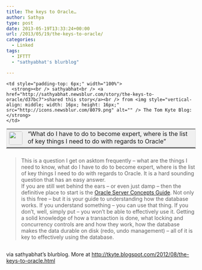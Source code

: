 ```yaml
---
title: The keys to Oracle…
author: Sathya
type: post
date: 2013-05-19T13:33:24+00:00
url: /2013/05/19/the-keys-to-oracle/
categories:
  - Linked
tags:
  - IFTTT
  - "sathyabhat's blurblog"

---
```

<table style="border: 1px solid #E0E0E0; margin: 0; padding: 0; background-color: #f0f0f0;" width="100%" cellpadding="0" align="left">
  <tr>
    <td style="padding: 6px; width: 36px; white-space: nowrap;" rowspan="2" valign="top" width="36">
      <img style="width: 36px; height: 36px; border-radius: 4px;" src="http://www.gravatar.com/avatar/1375f202e61682cc4963295f4b0430dc" alt="" />
    </td>
    
    <td style="padding-top: 6px;" width="100%">
      <strong><br /> sathyabhat<br /> <a href="http://sathyabhat.newsblur.com/story/the-keys-to-oracle/d37bc7">shared this story</a><br /> from <img style="vertical-align: middle; width: 16px; height: 16px;" src="http://icons.newsblur.com/8079.png" alt="" /> The Tom Kyte Blog:</strong>
    </td>
  </tr>
  
  <tr>
    <td>
      &#8220;What do I have to do to become expert, where is the list of key things I need to do with regards to Oracle&#8221;
    </td>
  </tr>
</table>

<hr style="clear: both; margin: 0 0 24px;" />

> <div class="MsoNormal">
>   This is a question I get on asktom frequently – what are the things I need to know, what do I have to do to become expert, where is the list of key things I need to do with regards to Oracle. It is a hard sounding question that has an easy answer.
> </div>
> 
> <div class="MsoNormal">
>   If you are still wet behind the ears – or even just damp – then the definitive place to start is the <a href="http://www.oracle.com/pls/db112/to_toc?pathname=server.112/e25789/toc.htm">Oracle Server Concepts Guide</a>. Not only is this free &#8211; but it is your guide to understanding how the database works. If you understand something &#8211; you can use that thing. If you don&#8217;t, well, simply put &#8211; you won&#8217;t be able to effectively use it. Getting a solid knowledge of how a transaction is done, what locking and concurrency controls are and how they work, how the database makes the data durable on disk (redo, undo management) &#8211; all of it is key to effectively using the database.
> </div>

<div class="blogger-post-footer">
  <del><img src="https://blogger.googleusercontent.com/tracker/11839365-8410462515596862592?l=tkyte.blogspot.com" alt="" width="1" height="1" /></del>
</div>

via sathyabhat&#8217;s blurblog. More at <a href="http://tkyte.blogspot.com/2012/08/the-keys-to-oracle.html" target="_blank">http://tkyte.blogspot.com/2012/08/the-keys-to-oracle.html</a>